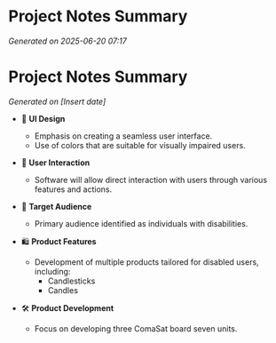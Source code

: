 # Project Notes Summary

*Generated on 2025-06-20 07:17*

# Project Notes Summary

*Generated on [Insert date]*

- 🎨 **UI Design**
  - Emphasis on creating a seamless user interface.
  - Use of colors that are suitable for visually impaired users.

- 🤝 **User Interaction**
  - Software will allow direct interaction with users through various features and actions.

- 🎯 **Target Audience**
  - Primary audience identified as individuals with disabilities.

- 🛍️ **Product Features**
  - Development of multiple products tailored for disabled users, including:
    - Candlesticks
    - Candles

- 🛠️ **Product Development**
  - Focus on developing three ComaSat board seven units.